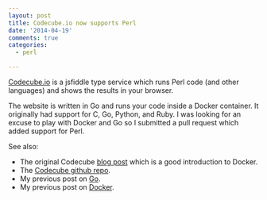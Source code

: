 ```yaml
---
layout: post
title: Codecube.io now supports Perl
date: '2014-04-19'
comments: true
categories:
  - perl

---
```


[Codecube.io](http://codecube.io) is a jsfiddle type service which runs Perl
code (and other languages) and shows the results in your browser.

The website is written in Go and runs your code inside a Docker container.  It
originally had support for C, Go, Python, and Ruby.  I was looking for an
excuse to play with Docker and Go so I submitted a pull request which added
support for Perl.  

See also:

   * The original Codecube [blog post](http://hmarr.com/2013/oct/16/codecube-runnable-gists/) which is a good introduction to Docker.
   * The [Codecube github repo](https://github.com/hmarr/codecube).
   * My previous post on [Go](http://golang.org/).
   * My previous post on [Docker](http://www.docker.io/).


